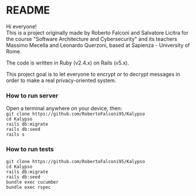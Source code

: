 # README

Hi everyone!  
This is a project originally made by Roberto Falconi and Salvatore Licitra for the course "Software Architecture and Cybersecurity" and its teachers Massimo Mecella and Leonardo Querzoni, based at Sapienza - University of Rome.

The code is written in Ruby (v2.4.x) on Rails (v5.x).

This project goal is to let everyone to encrypt or to decrypt messages in order to make a real privacy-oriented system.

### How to run server  
Open a terminal anywhere on your device, then:  
`git clone https://github.com/RobertoFalconi95/Kalypso`  
`cd Kalypso`  
`rails db:migrate`  
`rails db:seed`  
`rails s`  

### How to run tests  

`git clone https://github.com/RobertoFalconi95/Kalypso`   
`cd Kalypso`  
`rails db:migrate`  
`rails db:seed`  
`bundle exec cucumber`  
`bundle exec rspec`  
